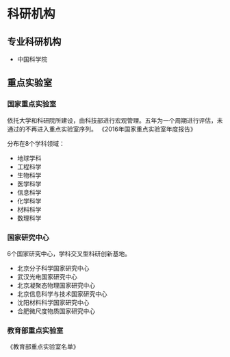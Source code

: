 # 科研机构

## 专业科研机构

- 中国科学院


## 重点实验室

### 国家重点实验室

依托大学和科研院所建设，由科技部进行宏观管理。五年为一个周期进行评估，未通过的不再进入重点实验室序列。
《2016年国家重点实验室年度报告》

分布在8个学科领域：
- 地球学科
- 工程科学
- 生物科学
- 医学科学
- 信息科学
- 化学科学
- 材料科学
- 数理科学


### 国家研究中心

6个国家研究中心，学科交叉型科研创新基地。
- 北京分子科学国家研究中心
- 武汉光电国家研究中心
- 北京凝聚态物理国家研究中心
- 北京信息科学与技术国家研究中心
- 沈阳材料科学国家研究中心
- 合肥微尺度物质国家研究中心


### 教育部重点实验室

《教育部重点实验室名单》

